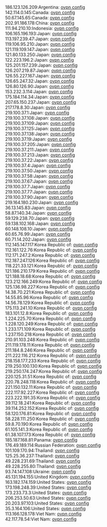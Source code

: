 186.123.126.209:Argentina: [ovpn config](vpn/186_123_126_209.ovpn)  
142.114.0.145:Canada: [ovpn config](vpn/142_114_0_145.ovpn)  
50.67.145.65:Canada: [ovpn config](vpn/50_67_145_65.ovpn)  
202.91.186.178:China: [ovpn config](vpn/202_91_186_178.ovpn)  
111.94.210.10:Indonesia: [ovpn config](vpn/111_94_210_10.ovpn)  
106.165.196.193:Japan: [ovpn config](vpn/106_165_196_193.ovpn)  
113.197.239.47:Japan: [ovpn config](vpn/113_197_239_47.ovpn)  
119.106.95.210:Japan: [ovpn config](vpn/119_106_95_210.ovpn)  
121.119.109.147:Japan: [ovpn config](vpn/121_119_109_147.ovpn)  
121.80.133.250:Japan: [ovpn config](vpn/121_80_133_250.ovpn)  
122.223.196.2:Japan: [ovpn config](vpn/122_223_196_2.ovpn)  
125.201.157.239:Japan: [ovpn config](vpn/125_201_157_239.ovpn)  
126.207.219.87:Japan: [ovpn config](vpn/126_207_219_87.ovpn)  
126.55.227.167:Japan: [ovpn config](vpn/126_55_227_167.ovpn)  
126.65.247.32:Japan: [ovpn config](vpn/126_65_247_32.ovpn)  
126.80.126.90:Japan: [ovpn config](vpn/126_80_126_90.ovpn)  
153.232.3.114:Japan: [ovpn config](vpn/153_232_3_114.ovpn)  
175.184.114.34:Japan: [ovpn config](vpn/175_184_114_34.ovpn)  
207.65.150.237:Japan: [ovpn config](vpn/207_65_150_237.ovpn)  
217.178.8.30:Japan: [ovpn config](vpn/217_178_8_30.ovpn)  
219.100.37.1:Japan: [ovpn config](vpn/219_100_37_1.ovpn)  
219.100.37.108:Japan: [ovpn config](vpn/219_100_37_108.ovpn)  
219.100.37.109:Japan: [ovpn config](vpn/219_100_37_109.ovpn)  
219.100.37.125:Japan: [ovpn config](vpn/219_100_37_125.ovpn)  
219.100.37.138:Japan: [ovpn config](vpn/219_100_37_138.ovpn)  
219.100.37.19:Japan: [ovpn config](vpn/219_100_37_19.ovpn)  
219.100.37.205:Japan: [ovpn config](vpn/219_100_37_205.ovpn)  
219.100.37.211:Japan: [ovpn config](vpn/219_100_37_211.ovpn)  
219.100.37.213:Japan: [ovpn config](vpn/219_100_37_213.ovpn)  
219.100.37.22:Japan: [ovpn config](vpn/219_100_37_22.ovpn)  
219.100.37.4:Japan: [ovpn config](vpn/219_100_37_4.ovpn)  
219.100.37.50:Japan: [ovpn config](vpn/219_100_37_50.ovpn)  
219.100.37.58:Japan: [ovpn config](vpn/219_100_37_58.ovpn)  
219.100.37.67:Japan: [ovpn config](vpn/219_100_37_67.ovpn)  
219.100.37.7:Japan: [ovpn config](vpn/219_100_37_7.ovpn)  
219.100.37.77:Japan: [ovpn config](vpn/219_100_37_77.ovpn)  
219.100.37.90:Japan: [ovpn config](vpn/219_100_37_90.ovpn)  
219.164.180.230:Japan: [ovpn config](vpn/219_164_180_230.ovpn)  
36.13.145.83:Japan: [ovpn config](vpn/36_13_145_83.ovpn)  
58.87.140.34:Japan: [ovpn config](vpn/58_87_140_34.ovpn)  
59.129.238.70:Japan: [ovpn config](vpn/59_129_238_70.ovpn)  
59.138.102.168:Japan: [ovpn config](vpn/59_138_102_168.ovpn)  
60.148.108.10:Japan: [ovpn config](vpn/60_148_108_10.ovpn)  
60.65.76.99:Japan: [ovpn config](vpn/60_65_76_99.ovpn)  
60.71.14.202:Japan: [ovpn config](vpn/60_71_14_202.ovpn)  
112.145.147.117:Korea Republic of: [ovpn config](vpn/112_145_147_117.ovpn)  
112.161.122.76:Korea Republic of: [ovpn config](vpn/112_161_122_76.ovpn)  
112.171.247.2:Korea Republic of: [ovpn config](vpn/112_171_247_2.ovpn)  
112.187.247.126:Korea Republic of: [ovpn config](vpn/112_187_247_126.ovpn)  
118.221.33.121:Korea Republic of: [ovpn config](vpn/118_221_33_121.ovpn)  
121.186.210.179:Korea Republic of: [ovpn config](vpn/121_186_210_179.ovpn)  
121.188.18.68:Korea Republic of: [ovpn config](vpn/121_188_18_68.ovpn)  
123.212.166.249:Korea Republic of: [ovpn config](vpn/123_212_166_249.ovpn)  
125.136.98.227:Korea Republic of: [ovpn config](vpn/125_136_98_227.ovpn)  
14.38.70.221:Korea Republic of: [ovpn config](vpn/14_38_70_221.ovpn)  
14.55.85.96:Korea Republic of: [ovpn config](vpn/14_55_85_96.ovpn)  
14.56.78.129:Korea Republic of: [ovpn config](vpn/14_56_78_129.ovpn)  
175.113.241.10:Korea Republic of: [ovpn config](vpn/175_113_241_10.ovpn)  
183.101.12.8:Korea Republic of: [ovpn config](vpn/183_101_12_8.ovpn)  
1.224.225.70:Korea Republic of: [ovpn config](vpn/1_224_225_70.ovpn)  
1.228.120.249:Korea Republic of: [ovpn config](vpn/1_228_120_249.ovpn)  
1.233.171.109:Korea Republic of: [ovpn config](vpn/1_233_171_109.ovpn)  
1.237.150.218:Korea Republic of: [ovpn config](vpn/1_237_150_218.ovpn)  
210.91.103.248:Korea Republic of: [ovpn config](vpn/210_91_103_248.ovpn)  
211.119.178.11:Korea Republic of: [ovpn config](vpn/211_119_178_11.ovpn)  
211.184.8.246:Korea Republic of: [ovpn config](vpn/211_184_8_246.ovpn)  
211.222.116.212:Korea Republic of: [ovpn config](vpn/211_222_116_212.ovpn)  
218.158.177.233:Korea Republic of: [ovpn config](vpn/218_158_177_233.ovpn)  
219.250.100.130:Korea Republic of: [ovpn config](vpn/219_250_100_130.ovpn)  
219.250.174.247:Korea Republic of: [ovpn config](vpn/219_250_174_247.ovpn)  
220.125.31.51:Korea Republic of: [ovpn config](vpn/220_125_31_51.ovpn)  
220.78.248.118:Korea Republic of: [ovpn config](vpn/220_78_248_118.ovpn)  
221.150.132.11:Korea Republic of: [ovpn config](vpn/221_150_132_11.ovpn)  
222.117.92.227:Korea Republic of: [ovpn config](vpn/222_117_92_227.ovpn)  
223.222.191.35:Korea Republic of: [ovpn config](vpn/223_222_191_35.ovpn)  
39.112.18.241:Korea Republic of: [ovpn config](vpn/39_112_18_241.ovpn)  
39.114.252.152:Korea Republic of: [ovpn config](vpn/39_114_252_152.ovpn)  
58.120.176.81:Korea Republic of: [ovpn config](vpn/58_120_176_81.ovpn)  
58.228.111.250:Korea Republic of: [ovpn config](vpn/58_228_111_250.ovpn)  
59.8.70.190:Korea Republic of: [ovpn config](vpn/59_8_70_190.ovpn)  
61.105.141.3:Korea Republic of: [ovpn config](vpn/61_105_141_3.ovpn)  
61.38.107.173:Korea Republic of: [ovpn config](vpn/61_38_107_173.ovpn)  
185.187.168.81:Panama: [ovpn config](vpn/185_187_168_81.ovpn)  
176.49.189.114:Russian Federation: [ovpn config](vpn/176_49_189_114.ovpn)  
101.109.170.94:Thailand: [ovpn config](vpn/101_109_170_94.ovpn)  
125.25.36.237:Thailand: [ovpn config](vpn/125_25_36_237.ovpn)  
49.228.231.69:Thailand: [ovpn config](vpn/49_228_231_69.ovpn)  
49.228.255.80:Thailand: [ovpn config](vpn/49_228_255_80.ovpn)  
93.74.147.108:Ukraine: [ovpn config](vpn/93_74_147_108.ovpn)  
45.131.194.155:United Kingdom: [ovpn config](vpn/45_131_194_155.ovpn)  
163.182.174.159:United States: [ovpn config](vpn/163_182_174_159.ovpn)  
173.198.248.39:United States: [ovpn config](vpn/173_198_248_39.ovpn)  
173.233.73.3:United States: [ovpn config](vpn/173_233_73_3.ovpn)  
206.253.50.63:United States: [ovpn config](vpn/206_253_50_63.ovpn)  
20.203.97.103:United States: [ovpn config](vpn/20_203_97_103.ovpn)  
35.3.164.106:United States: [ovpn config](vpn/35_3_164_106.ovpn)  
113.166.128.178:Viet Nam: [ovpn config](vpn/113_166_128_178.ovpn)  
42.117.78.54:Viet Nam: [ovpn config](vpn/42_117_78_54.ovpn)  

